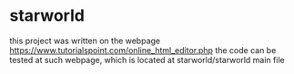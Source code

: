 # starworld

this project was written on the webpage https://www.tutorialspoint.com/online_html_editor.php
the code can be tested at such webpage, which is located at starworld/starworld main file
